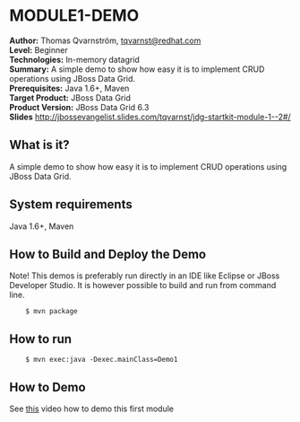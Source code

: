 MODULE1-DEMO
===================================
**Author:** Thomas Qvarnström, tqvarnst@redhat.com   
**Level:** Beginner   
**Technologies:** In-memory datagrid   
**Summary:** A simple demo to show how easy it is to implement CRUD operations using JBoss Data Grid.   
**Prerequisites:** Java 1.6+, Maven     
**Target Product:** JBoss Data Grid     
**Product Version:** JBoss Data Grid 6.3   
**Slides** <http://jbossevangelist.slides.com/tqvarnst/jdg-startkit-module-1--2#/>

What is it?
-----------
A simple demo to show how easy it is to implement CRUD operations using JBoss Data Grid.

System requirements
-------------------
Java 1.6+, Maven 

How to Build and Deploy the Demo
--------------------------------
Note! This demos is preferably run directly in an IDE like Eclipse or JBoss Developer Studio. It is however possible to build and run from command line.

		$ mvn package
		
How to run
----------

		$ mvn exec:java -Dexec.mainClass=Demo1
		
		
How to Demo
------------
See [this](https://www.youtube.com/watch?t=220&v=8EEfHB3LkXA) video how to demo this first module
